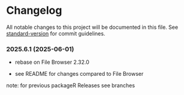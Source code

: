 # Changelog

All notable changes to this project will be documented in this file. See [standard-version](https://github.com/conventional-changelog/standard-version) for commit guidelines.

### 2025.6.1 (2025-06-01)

- rebase on File Browser 2.32.0

- see README for changes compared to File Browser

note: for previous packageR Releases see branches